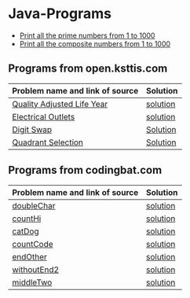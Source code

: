 # Java-Programs

- [Print all the prime numbers from 1 to 1000](https://github.com/subratsir/Java-Programs/blob/main/checkprime1000.java)
- [Print all the composite numbers from 1 to 1000](https://github.com/subratsir/Java-Programs/blob/main/checknotprime1000.java)

## Programs from open.ksttis.com

| Problem name and link of source | Solution |
|-------------------------------------------------------------|--------------------|
| [Quality Adjusted Life Year](https://open.kattis.com/problems/qaly) | [solution](https://github.com/subratsir/Java-Programs/blob/main/quality-adjusted-life-year.java) |
| [Electrical Outlets](https://open.kattis.com/problems/electricaloutlets) | [solution](https://github.com/subratsir/Java-Programs/blob/main/electricaloutlets.java) |
| [Digit Swap](https://open.kattis.com/problems/digitswap) | [Solution](https://github.com/subratsir/Java-Programs/blob/main/digitalswap.java) |
| [Quadrant Selection](https://open.kattis.com/problems/quadrant) | [Solution](https://github.com/subratsir/Java-Programs/blob/main/quadrantSelection.java)

## Programs from codingbat.com

| Problem name and link of source | Solution |
|-------------------------------------------------------------|--------------------|
| [doubleChar](https://codingbat.com/prob/p165312) | [solution](https://github.com/subratsir/Java-Programs/blob/main/codingbat/doubleChar.java) |
| [countHi](https://codingbat.com/prob/p147448) | [solution](https://github.com/subratsir/Java-Programs/blob/main/codingbat/countHi.java) |
| [catDog](https://codingbat.com/prob/p111624) | [solution](https://github.com/subratsir/Java-Programs/blob/main/codingbat/catDog.java) |
| [countCode](https://codingbat.com/prob/p123614) | [solution](https://github.com/subratsir/Java-Programs/blob/main/codingbat/countCode.java) |
| [endOther](https://codingbat.com/prob/p126880) | [solution](https://github.com/subratsir/Java-Programs/blob/main/codingbat/endOther.java) |
| [withoutEnd2](https://codingbat.com/prob/p174254) | [solution](https://github.com/subratsir/Java-Programs/blob/main/codingbat/withoutEnd2.java) |
| [middleTwo](https://codingbat.com/prob/p137729) | [solution](https://github.com/subratsir/Java-Programs/blob/main/codingbat/middleTwo.java) |
